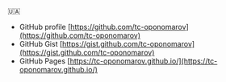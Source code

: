 🇺🇦
- GitHub profile [https://github.com/tc-oponomarov](https://github.com/tc-oponomarov)
- GitHub Gist [https://gist.github.com/tc-oponomarov](https://gist.github.com/tc-oponomarov)
- GitHub Pages [https://tc-oponomarov.github.io/](https://tc-oponomarov.github.io/)
